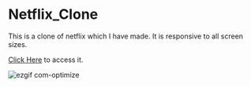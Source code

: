 # Netflix_Clone

This is a clone of netflix  which I have made. It is responsive to all screen sizes.

[Click Here]([https://wespynetflix.netlify.app) to access it.


![ezgif com-optimize](https://github.com/Wespy07/Netflix_Clone/assets/143990246/8987321e-b1cc-4d5c-b3d0-25ef562b1594)
